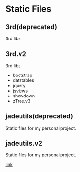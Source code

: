 # Static Files

## 3rd(deprecated)

3rd libs.

## 3rd.v2

3rd libs.

* bootstrap
* datatables
* jquery
* jsviews
* showdown
* zTree.v3


## jadeutils(deprecated)

Static files for my personal project.

## jadeutils.v2

Static files for my personal project.

[link](jadeutils.v2)




